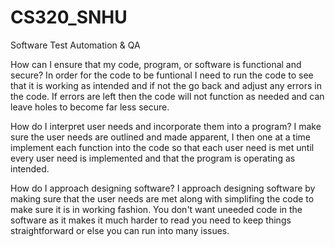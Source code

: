 # CS320_SNHU

Software Test Automation & QA

How can I ensure that my code, program, or software is functional and secure?
  In order for the code to be funtional I need to run the code to see that it is working as intended and if not 
the go back and adjust any errors in the code. If errors are left then the code will not function as needed
and can leave holes to become far less secure.

How do I interpret user needs and incorporate them into a program?
  I make sure the user needs are outlined and made apparent, I then one at a time implement each function into the code
so that each user need is met until every user need is implemented and that the program is operating as intended.

How do I approach designing software?
  I approach designing software by making sure that the user needs are met along with simplifing the code 
to make sure it is in working fashion. You don't want uneeded code in the software as it makes it much harder to read
you need to keep things straightforward or else you can run into many issues.
